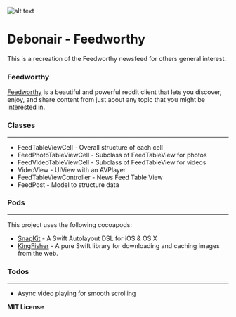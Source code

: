 ![alt text](https://github.com/devdebonair/debonair-feedworthy/blob/master/Feedworthy/Assets.xcassets/AppIcon.appiconset/Icon-76@2x.png?raw=true "Feedworthy Logo")
# Debonair - Feedworthy

This is a recreation of the Feedworthy newsfeed for others general interest.

### Feedworthy
[Feedworthy] is a beautiful and powerful reddit client that lets you discover, enjoy, and share content from just about any topic that you might be interested in.


### Classes
-----------
  - FeedTableViewCell - Overall structure of each cell
  - FeedPhotoTableViewCell - Subclass of FeedTableView for photos
  - FeedVideoTableViewCell - Subclass of FeedTableView for videos
  - VideoView - UIView with an AVPlayer
  - FeedTableViewController - News Feed Table View
  - FeedPost - Model to structure data

### Pods
--------
This project uses the following cocoapods:

* [SnapKit] - A Swift Autolayout DSL for iOS & OS X
* [KingFisher] - A pure Swift library for downloading and caching images from the web.

### Todos
---------
 - Async video playing for smooth scrolling

**MIT License**

[Feedworthy]: <http://feedworthy.com/>
[Kingfisher]: <https://github.com/onevcat/Kingfisher>
[SnapKit]: <https://github.com/SnapKit/SnapKit>
